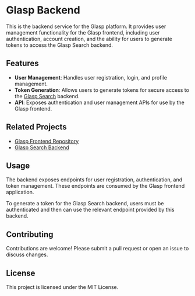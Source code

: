 # Glasp Backend

This is the backend service for the Glasp platform. It provides user management functionality for the Glasp frontend, including user authentication, account creation, and the ability for users to generate tokens to access the Glasp Search backend.

## Features

- **User Management**: Handles user registration, login, and profile management.
- **Token Generation**: Allows users to generate tokens for secure access to the [Glasp Search](https://github.com/lukas8920/glasp-search) backend.
- **API**: Exposes authentication and user management APIs for use by the Glasp frontend.

## Related Projects

- [Glasp Frontend Repository](https://github.com/glaspco/glasp-frontend)
- [Glasp Search Backend](https://github.com/lukas8920/glasp-search)

## Usage

The backend exposes endpoints for user registration, authentication, and token management. These endpoints are consumed by the Glasp frontend application.

To generate a token for the Glasp Search backend, users must be authenticated and then can use the relevant endpoint provided by this backend.

## Contributing

Contributions are welcome! Please submit a pull request or open an issue to discuss changes.

## License

This project is licensed under the MIT License.